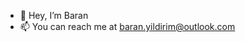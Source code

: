- 👋 Hey, I’m Baran
- 📫 You can reach me at baran.yildirim@outlook.com

<!---
baranyildirim/baranyildirim is a ✨ special ✨ repository because its `README.md` (this file) appears on your GitHub profile.
You can click the Preview link to take a look at your changes.
--->
